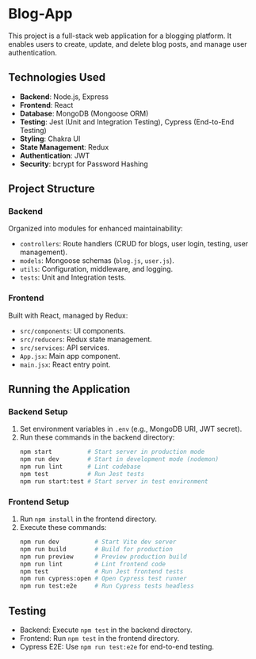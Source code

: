 # Blog-App

This project is a full-stack web application for a blogging platform. It enables users to create, update, and delete blog posts, and manage user authentication.

## Technologies Used

- **Backend**: Node.js, Express
- **Frontend**: React
- **Database**: MongoDB (Mongoose ORM)
- **Testing**: Jest (Unit and Integration Testing), Cypress (End-to-End Testing)
- **Styling**: Chakra UI
- **State Management**: Redux
- **Authentication**: JWT
- **Security**: bcrypt for Password Hashing

## Project Structure

### Backend
Organized into modules for enhanced maintainability:
- `controllers`: Route handlers (CRUD for blogs, user login, testing, user management).
- `models`: Mongoose schemas (`blog.js`, `user.js`).
- `utils`: Configuration, middleware, and logging.
- `tests`: Unit and Integration tests.

### Frontend
Built with React, managed by Redux:
- `src/components`: UI components.
- `src/reducers`: Redux state management.
- `src/services`: API services.
- `App.jsx`: Main app component.
- `main.jsx`: React entry point.

## Running the Application

### Backend Setup
1. Set environment variables in `.env` (e.g., MongoDB URI, JWT secret).
2. Run these commands in the backend directory:
   ```bash
   npm start          # Start server in production mode
   npm run dev        # Start in development mode (nodemon)
   npm run lint       # Lint codebase
   npm test           # Run Jest tests
   npm run start:test # Start server in test environment
   ```

### Frontend Setup
1. Run `npm install` in the frontend directory.
2. Execute these commands:
   ```bash
   npm run dev          # Start Vite dev server
   npm run build        # Build for production
   npm run preview      # Preview production build
   npm run lint         # Lint frontend code
   npm test             # Run Jest frontend tests
   npm run cypress:open # Open Cypress test runner
   npm run test:e2e     # Run Cypress tests headless
   ```

## Testing
- Backend: Execute `npm test` in the backend directory.
- Frontend: Run `npm test` in the frontend directory.
- Cypress E2E: Use `npm run test:e2e` for end-to-end testing.

